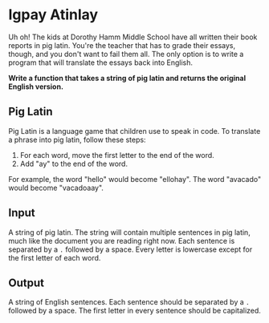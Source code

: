 # Igpay Atinlay

Uh oh! The kids at Dorothy Hamm Middle School have all written their book reports in pig latin.
You're the teacher that has to grade their essays, though, and you don't want to fail them all.
The only option is to write a program that will translate the essays back into English.

**Write a function that takes a string of pig latin and returns the original English version.**

## Pig Latin

Pig Latin is a language game that children use to speak in code. To translate a phrase into pig latin, follow these steps:
1. For each word, move the first letter to the end of the word.
2. Add "ay" to the end of the word.

For example, the word "hello" would become "ellohay".
The word "avacado" would become "vacadoaay".

## Input

A string of pig latin. 
The string will contain multiple sentences in pig latin, much like the document you are reading right now. 
Each sentence is separated by a ```.``` followed by a space. Every letter is lowercase except for the first letter of each word.

## Output

A string of English sentences. Each sentence should be separated by a ```.``` followed by a space.
The first letter in every sentence should be capitalized.

